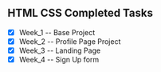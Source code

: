## HTML CSS Completed Tasks

- [x] Week_1 -- Base Project
- [x] Week_2 -- Profile Page Project
- [x] Week_3 -- Landing Page
- [x] Week_4 -- Sign Up form
